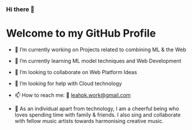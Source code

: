 ### Hi there 👋
# Welcome to my GitHub Profile

<!--
**leahsaurus/leahsaurus** is a ✨ _special_ ✨ repository because its `README.md` (this file) appears on your GitHub profile. -->

- 🔭 I’m currently working on Projects related to combining ML & the Web
- 🌱 I’m currently learning ML model techniques and Web Development
- 👯 I’m looking to collaborate on Web Platform Ideas
- 🤔 I’m looking for help with Cloud technology
- 📫 How to reach me: :email: leahpk.work@gmail.com

- :woman: As an individual apart from technology, I am a cheerful being who loves spending time with family & friends. I also sing and collaborate with fellow music artists towards harmonising creative music.
